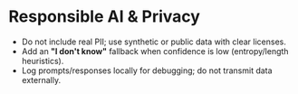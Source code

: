 # Responsible AI & Privacy

- Do not include real PII; use synthetic or public data with clear licenses.  
- Add an **"I don't know"** fallback when confidence is low (entropy/length heuristics).  
- Log prompts/responses locally for debugging; do not transmit data externally.
